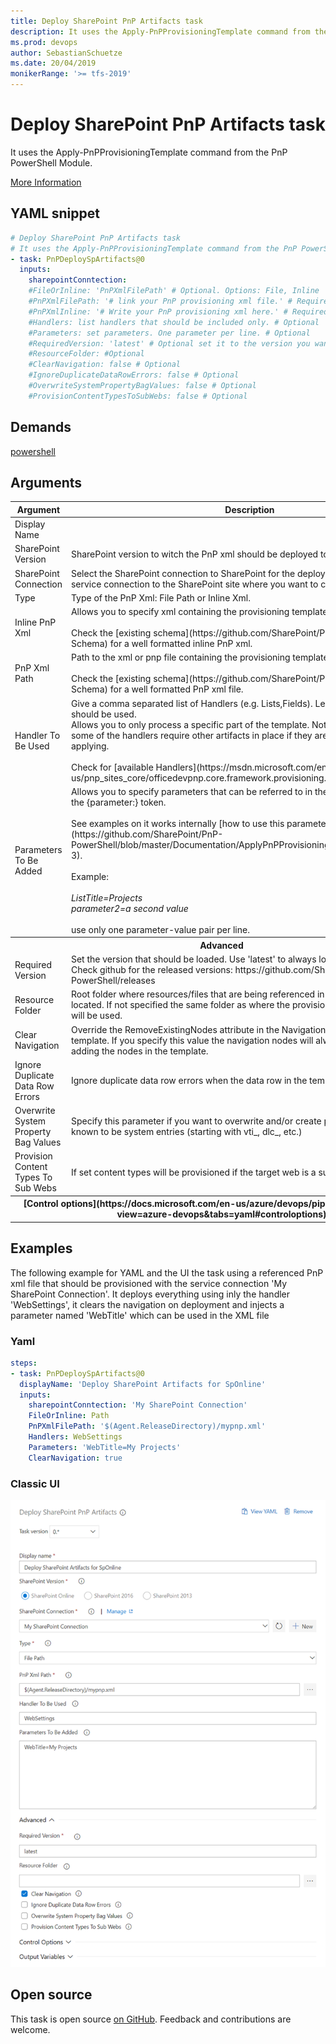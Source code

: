 ```yaml
---
title: Deploy SharePoint PnP Artifacts task
description: It uses the Apply-PnPProvisioningTemplate command from the PnP PowerShell Module.
ms.prod: devops
author: SebastianSchuetze
ms.date: 20/04/2019
monikerRange: '>= tfs-2019'
---
```


# Deploy SharePoint PnP Artifacts task

It uses the Apply-PnPProvisioningTemplate command from the PnP PowerShell Module.

[More Information](https://docs.microsoft.com/en-us/powershell/module/sharepoint-pnp/apply-pnpprovisioningtemplate?view=sharepoint-ps)

## YAML snippet

```YAML
# Deploy SharePoint PnP Artifacts task
# It uses the Apply-PnPProvisioningTemplate command from the PnP PowerShell Module.
- task: PnPDeploySpArtifacts@0
  inputs:
    sharepointConntection: 
    #FileOrInline: 'PnPXmlFilePath' # Optional. Options: File, Inline
    #PnPXmlFilePath: '# link your PnP provisioning xml file.' # Required when FileOrInline == File
    #PnPXmlInline: '# Write your PnP provisioning xml here.' # Required when FileOrInline == Inline
    #Handlers: list handlers that should be included only. # Optional
    #Parameters: set parameters. One parameter per line. # Optional
    #RequiredVersion: 'latest' # Optional set it to the version you want to use # Optional
    #ResourceFolder: #Optional
    #ClearNavigation: false # Optional
    #IgnoreDuplicateDataRowErrors: false # Optional
    #OverwriteSystemPropertyBagValues: false # Optional
    #ProvisionContentTypesToSubWebs: false # Optional
```

## Demands
[powershell](https://docs.microsoft.com/en-us/powershell/scripting/install/installing-windows-powershell?view=powershell-5.0)

## Arguments

<table>
    <thead>
        <tr>
            <th>Argument</th>
            <th>Description</th>
        </tr>
    </thead>
    <tr>
        <td>Display Name</td>
        <td></td>
    </tr>
    <tr>
        <td>SharePoint Version</td>
        <td>SharePoint version to witch the PnP xml should be deployed to.</td>
    </tr>
    <tr>
        <td>SharePoint Connection</td>
        <td>Select the SharePoint connection to SharePoint for the deployment. Create a new service connection to the SharePoint site where you want to connect to.</td>
    </tr>
    <tr>
        <td>Type</td>
        <td>Type of the PnP Xml: File Path or Inline Xml.</td>
    </tr>
    <tr>
        <td>Inline PnP Xml</td>
        <td>
            Allows you to specify xml containing the provisioning template.<br/><br/>
            Check the [existing schema](https://github.com/SharePoint/PnP-Provisioning-Schema) for a well formatted inline PnP xml.
        </td>
    </tr>
  <tr>
        <td>PnP Xml Path</td>
        <td>Path to the xml or pnp file containing the provisioning template.<br/><br/>
        Check the [existing schema](https://github.com/SharePoint/PnP-Provisioning-Schema) for a well formatted PnP xml file.</td>
    </tr>
    <tr>
        <td>Handler To Be Used</td>
        <td>Give a comma separated list of Handlers (e.g. Lists,Fields). Leave empty if all Handlers should be used.<br/> Allows you to only process a specific part of the template. Notice that this might fail, as some of the handlers require other artifacts in place if they are not part of what your applying.<br/><br/>
           Check for [available Handlers](https://msdn.microsoft.com/en-us/pnp_sites_core/officedevpnp.core.framework.provisioning.model.handlers).</td>
    </tr>
    <tr>
        <td>Parameters To Be Added</td>
        <td>Allows you to specify parameters that can be referred to in the template by means of the {parameter:} token.<br/><br/> See examples on it works internally [how to use this parameter](https://github.com/SharePoint/PnP-PowerShell/blob/master/Documentation/ApplyPnPProvisioningTemplate.md#example-3).<br/><br/> Example:<br/><br/> <i>ListTitle=Projects<br/>parameter2=a second value</i> <br/><br/> use only one parameter-value pair per line.</td>
    </tr>
    <tr>
        <th colspan="2">Advanced</td>
    </tr>
    <tr>
        <td>Required Version</td>
        <td>Set the version that should be loaded. Use 'latest' to always load the newest version. Check github for the released versions: https://github.com/SharePoint/PnP-PowerShell/releases</td>
    </tr>
     <tr>
        <td>Resource Folder</td>
        <td>Root folder where resources/files that are being referenced in the template are located. If not specified the same folder as where the provisioning template is located will be used.</td>
    </tr>
     <tr>
        <td>Clear Navigation</td>
        <td>Override the RemoveExistingNodes attribute in the Navigation elements of the template. If you specify this value the navigation nodes will always be removed before adding the nodes in the template.</td>
    </tr>
     <tr>
        <td>Ignore Duplicate Data Row Errors</td>
        <td>Ignore duplicate data row errors when the data row in the template already exists.</td>
    </tr>
     <tr>
        <td>Overwrite System Property Bag Values</td>
        <td>Specify this parameter if you want to overwrite and/or create properties that are known to be system entries (starting with vti_, dlc_, etc.)</td>
    </tr>
     <tr>
        <td>Provision Content Types To Sub Webs</td>
        <td>If set content types will be provisioned if the target web is a subweb.</td>
    </tr>
    <tr>
        <th colspan="2">
            [Control options](https://docs.microsoft.com/en-us/azure/devops/pipelines/process/tasks?view=azure-devops&tabs=yaml#controloptions)
        </th>
    </tr>
</table>

## Examples

The following example for YAML and the UI the task using a referenced PnP xml file that should be provisioned with the service connection 'My SharePoint Connection'. It deploys everything using inly the handler 'WebSettings', it clears the navigation on deployment and injects a parameter named 'WebTitle' which can be used in the XML file

### Yaml

```yaml
steps:
- task: PnPDeploySpArtifacts@0
  displayName: 'Deploy SharePoint Artifacts for SpOnline'
  inputs:
    sharepointConntection: 'My SharePoint Connection'
    FileOrInline: Path
    PnPXmlFilePath: '$(Agent.ReleaseDirectory)/mypnp.xml'
    Handlers: WebSettings
    Parameters: 'WebTitle=My Projects'
    ClearNavigation: true
```

### Classic UI

![Deployment Example with the classic UI](img/deployPnPTaksExample-ClassicUI.png)

## Open source

This task is open source [on GitHub](https://github.com/pnp/sp-alm-devops-extension). Feedback and contributions are welcome.
